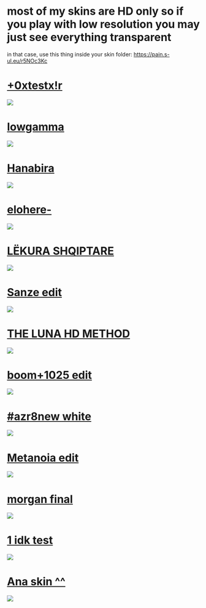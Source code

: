 # most of my skins are HD only so if you play with low resolution you may just see everything transparent
in that case, use this thing inside your skin folder: https://pain.s-ul.eu/r5NOc3Kc

# [+0xtestx!r](https://drive.google.com/file/d/1dhbBTOYs91j0sJk0AB1k0Vb91JdD9KQy/view?usp=sharing)
![](https://i.imgur.com/SM8B074.jpg)

# [lowgamma](https://pain.s-ul.eu/nnhXC2nz)
![](https://i.imgur.com/0eN1543.jpg)

# [Hanabira](https://pain.s-ul.eu/gwMx4bbS)
![](https://i.imgur.com/jRzWtAx.jpg)

# [elohere-](https://pain.s-ul.eu/XrTNgF5a)
![](https://i.imgur.com/7qkSNhK.jpg)

# [LËKURA SHQIPTARE](https://pain.s-ul.eu/HPCDDiUb)
![](https://i.imgur.com/JRHDd5L.jpg)

# [Sanze edit](https://pain.s-ul.eu/40cHiCgl)
![](https://i.imgur.com/0JbqpzB.jpg)

# [THE LUNA HD METHOD](https://luma.s-ul.eu/K4aY9Xv1)
![](https://i.imgur.com/K4kcuUx.jpeg)

# [boom+1025 edit](https://pain.s-ul.eu/ENaCcoXP)
![](https://i.imgur.com/utSx1do.jpg)

# [#azr8new white](https://pain.s-ul.eu/TToOBwqp)
![](https://i.imgur.com/ufD43j1.jpg)

# [Metanoia edit](https://pain.s-ul.eu/Wu0hzaNf)
![](https://i.imgur.com/x0yWJuL.jpg)

# [morgan final](https://pain.s-ul.eu/gpV5XQLr)
![](https://i.imgur.com/UuH6dSL.jpg)

# [1 idk test](https://pain.s-ul.eu/G0NMV486)
![](https://i.imgur.com/gPripg2.jpg)

# [Ana skin ^^](https://pain.s-ul.eu/C8kasOso)
![](https://i.imgur.com/a6Aw7Sg.jpg)

# []()
![]()
